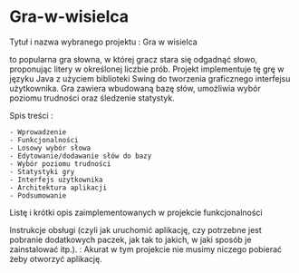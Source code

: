 # Gra-w-wisielca

Tytuł i nazwa wybranego projektu : Gra w wisielca

to popularna gra słowna, w której gracz stara się odgadnąć słowo, proponując litery w określonej liczbie prób. Projekt implementuje tę grę w języku Java z użyciem biblioteki Swing do tworzenia graficznego interfejsu użytkownika. Gra zawiera wbudowaną bazę słów, umożliwia wybór poziomu trudności oraz śledzenie statystyk.

Spis treści :


    - Wprowadzenie
    - Funkcjonalności
    - Losowy wybór słowa
    - Edytowanie/dodawanie słów do bazy
    - Wybór poziomu trudności
    - Statystyki gry
    - Interfejs użytkownika
    - Architektura aplikacji
    - Podsumowanie

Listę i krótki opis zaimplementowanych w projekcie funkcjonalności

    

Instrukcje obsługi (czyli jak uruchomić aplikację, czy potrzebne jest pobranie dodatkowych paczek,
jak tak to jakich, w jaki sposób je zainstalować itp.). : Akurat w tym projekcie nie musimy niczego pobierać 
żeby otworzyć aplikację.
